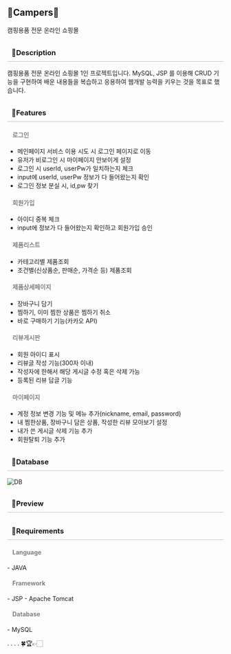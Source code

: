 

<h2>🌱Campers🌱</h2>
캠핑용품 전문 온라인 쇼핑몰
<!-- <hr/> -->

<h3 style="padding:10px; border-bottom: 1px solid rgb(195, 193, 193);">👏Description</h3>
<!-- <hr/> -->
캠핑용품 전문 온라인 쇼핑몰 1인 프로젝트입니다. MySQL, JSP 를 이용해 CRUD 기능을 구현하여 배운 내용들을 복습하고 응용하여 웹개발 능력을 키우는 것을 목표로 했습니다.

<h3 style="padding:10px; border-bottom: 1px solid rgb(195, 193, 193);">👟Features</h3>
<!-- <hr/> -->
  <h4 style="color:gray; margin-left: 12px;">로그인</h4>
    <ul>
      <li>메인페이지 서비스 이용 시도 시 로그인 페이지로 이동</li>
      <li>유저가 비로그인 시 마이페이지 안보이게 설정</li>
      <li>로그인 시 userId, userPw가 일치하는지 체크</li>
      <li>input에 userId, userPw 정보가 다 들어왔는지 확인</li>
      <li>로그인 정보 분실 시, id,pw 찾기</li>
    </ul>

  <h4 style="color:gray; margin-left: 12px;">회원가입</h4>
    <ul>
      <li>아이디 중복 체크</li>
      <li>input에 정보가 다 들어왔는지 확인하고 회원가입 승인</li>
    </ul>
  <h4 style="color:gray; margin-left: 12px;">제품리스트</h4>
    <ul>
      <li>카테고리별 제품조회</li>
      <li>조건별(신상품순, 판매순, 가격순 등) 제품조회</li>
      <!-- <li>페이지네이션 추가</li> -->
    </ul>
  <h4 style="color:gray; margin-left: 12px;">제품상세페이지</h4>
    <ul>
      <li>장바구니 담기</li>
      <li>찜하기, 이미 찜한 상품은 찜하기 취소</li>
      <li>바로 구매하기 기능(카카오 API)</li>
    </ul>
  <h4 style="color:gray; margin-left: 12px;">리뷰게시판</h4>
    <ul>
      <li>회원 아이디 표시</li>
      <li>리뷰글 작성 기능(300자 이내)</li>
      <li>작성자에 한해서 해당 게시글 수정 혹은 삭제 가능</li>
      <li>등록된 리뷰 답글 기능</li>
    </ul>
  <h4 style="color:gray; margin-left: 12px;">마이페이지</h4>
    <ul>
      <li>계정 정보 변경 기능 및 메뉴 추가(nickname, email, password)</li>
      <li>내 찜한상품, 장바구니 담은 상품, 작성한 리뷰 모아보기 설정</li>
      <li>내가 쓴 게시글 삭제 기능 추가</li>
      <li>회원탈퇴 기능 추가</li>
    </ul>

<h3 style="padding:10px; border-bottom: 1px solid rgb(195, 193, 193);">🧤Database</h3>
<img src="Campers/WebContent/img/campers_db" alt="DB">
<!-- <hr/> -->

<h3 style="padding:10px; border-bottom: 1px solid rgb(195, 193, 193);">🌿Preview</h3>
<!-- <hr/> -->

<h3 style="padding:10px; border-bottom: 1px solid rgb(195, 193, 193);">👥Requirements</h3>
<!-- <hr/> -->
  <h4 style="color:gray; margin-left: 12px;">Language</h4>
    - JAVA

  <h4 style="color:gray; margin-left: 12px;">Framework</h4>
    - JSP
    - Apache Tomcat

  <h4 style="color:gray; margin-left: 12px;">Database</h4>
    - MySQL




.
.
.
.
  🍀🏆👉🏻
